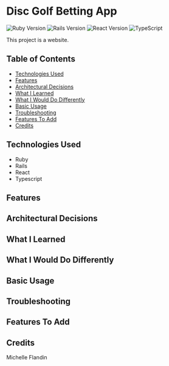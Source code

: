# Disc Golf Betting App

![Ruby Version](https://img.shields.io/badge/Ruby-3.2.3-red.svg)
![Rails Version](https://img.shields.io/badge/Rails-7.1.3-red.svg)
![React Version](https://img.shields.io/badge/React-18.2.0-blue.svg)
![TypeScript](https://img.shields.io/badge/TypeScript-5.3.3-blue.svg)
<!-- ![PostgreSQL](https://img.shields.io/badge/Database-PostgreSQL-blue.svg)
![Heroku](https://img.shields.io/badge/Platform-Heroku-lightgrey.svg) -->

This project is a website.

<!-- <a href="https://gr-demo.michellef.dev/api" target="_blank"><img src="https://img.shields.io/badge/Demo-Backend-red?style=for-the-badge&logo=ruby"></a>
<a href="https://gr-demo.michellef.dev/" target="_blank"><img src="https://img.shields.io/badge/Demo-Frontend-blue?style=for-the-badge&logo=react"></a> -->


## Table of Contents
- [Technologies Used](#technologies-used)
- [Features](#features)
- [Architectural Decisions](#architectural-decisions)
- [What I Learned](#what-i-learned)
- [What I Would Do Differently](#what-i-would-do-differently)
- [Basic Usage](#basic-usage)
- [Troubleshooting](#troubleshooting)
- [Features To Add](#features-to-add)
- [Credits](#credits)


## Technologies Used<a name="technologies-used"></a>
- Ruby
- Rails
- React
- Typescript
  

## Features<a name="features"></a>

## Architectural Decisions<a name="architectural-decisions"></a>

## What I Learned<a name="what-I-learned"></a>

## What I Would Do Differently<a name="what-i-would-do-differently"></a>

## Basic Usage<a name="basic-usage"></a>

## Troubleshooting<a name="troubleshooting"></a>

## Features To Add <a name="features-to-add"></a>

## Credits <a name="credits"></a>
Michelle Flandin